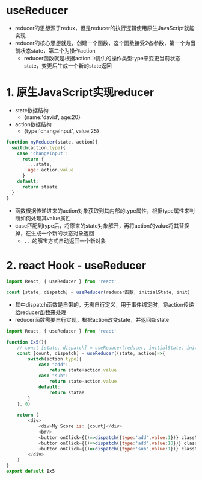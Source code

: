 
# useReducer

- reducer的思想源于redux，但是reducer的执行逻辑使用原生JavaScript就能实现
- reducer的核心思想就是，创建一个函数，这个函数接受2各参数，第一个为当前状态state，第二个为操作action
  - reducer函数就是根据action中提供的操作类型type来变更当前状态state，变更后生成一个新的state返回



# 1. 原生JavaScript实现reducer
- state数据结构
  - {name:'david', age:20}
- action数据结构
  - {type:'changeInput', value:25}
  
```javascript
function myReducer(state, action){
  switch(action.type){
    case 'changeInput':
      return {
        ...state,
        age: action.value
      }
    default:
      return staate
  }
}
```
- 函数根据传递进来的action对象获取到其内部的type属性，根据type属性来判断如何处理其value属性
- case匹配到type后，将原来的state对象解开，再将action的value将其替换掉，在生成一个新的状态对象返回
  - `...`的解宝方式自动返回一个新对象


# 2. react Hook - useReducer

```javascript
import React, { useReducer } from 'react'

const [state, dispatch] = useReducer(reducer函数, initialState, init)
```
- 其中dispatch函数是自带的，无需自行定义，用于事件绑定时，将action传递给reducer函数来处理
- reducer函数需要自行实现，根据action改变state，并返回新state

```javascript
import React, { useReducer } from 'react'

function Ex5(){
    // const [state, dispatch] = useReducer(reducer, initialState, init)
    const [count, dispatch] = useReducer((state, action)=>{
        switch(action.type){
            case "add":
                return state+action.value
            case "sub":
                return state-action.value
            default:
                return statae
        }
    }, 0)
    
    return (
        <div>
            <div>My Score is: {count}</div>
            <br/>
            <button onClick={()=>dispatch({type:'add',value:1})} className="w-10 border-2 shadow m-1">+1</button>
            <button onClick={()=>dispatch({type:'add',value:10})} className="w-10 border-2 shadow m-1">+10</button>
            <button onClick={()=>dispatch({type:'sub',value:1})} className="w-10 border-2 shadow m-1">-1</button>
        </div>
    )
}
export default Ex5
```
















